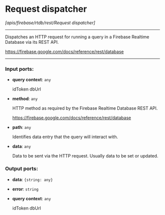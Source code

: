 # Request dispatcher

_[apis/firebase/rtdb/rest/Request dispatcher]_

---

Dispatches an HTTP request for running a query in a Firebase Realtime Database via its REST API.  
  
https://firebase.google.com/docs/reference/rest/database  

---

### Input ports:

* __query context__: ` any `

    idToken
    dbUrl


* __method__: ` any `

    HTTP method as required by the Firebase Realtime Database REST API.
    
    https://firebase.google.com/docs/reference/rest/database


* __path__: ` any `

    Identifies data entry that the query will interact with.


* __data__: ` any `

    Data to be sent via the HTTP request. Usually data to be set or updated.

### Output ports:

* __data__: ` {string: any} `


* __error__: ` string `


* __query context__: ` any `

    idToken
    dbUrl

